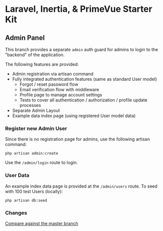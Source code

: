 # Laravel, Inertia, & PrimeVue Starter Kit

## Admin Panel

This branch provides a separate `admin` auth guard for admins to login to the "backend" of the application.

The following features are provided:

-   Admin registration via artisan command
-   Fully integrated authentication features (same as standard User model)
    -   Forgot / reset password flow
    -   Email verification flow with middleware
    -   Profile page to manage account settings
    -   Tests to cover all authentication / authorization / profile update processes
-   Separate Admin Layout
-   Example data index page (using registered User model data)

### Register new Admin User

Since there is no registration page for admins, use the following artisan command:

```
php artisan admin:create
```

Use the `/admin/login` route to login.

### User Data

An example index data page is provided at the `/admin/users` route. To seed with 100 test Users (locally):

```
php artisan db:seed
```

### Changes

[Compare against the master branch](https://github.com/connorabbas/primevue-breeze-inertia/compare/master...feature/admin-panel)
